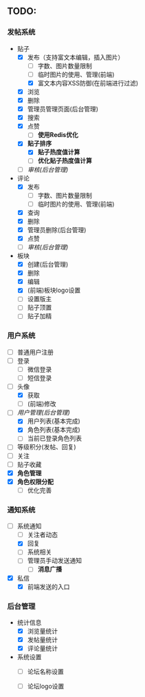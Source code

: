 ## TODO:
### 发帖系统
* 贴子
  * [x] 发布（支持富文本编辑，插入图片）
    * [ ] 字数、图片数量限制
    * [ ] 临时图片的使用、管理(前端)
    * [x] 富文本内容XSS防御(在前端进行过滤)
  * [x] 浏览
  * [x] 删除
  * [x] 管理员管理页面(后台管理)
  * [x] 搜索
  * [x] 点赞
    * [ ] **使用Redis优化**
  * [x] **贴子排序**
    * [x] **贴子热度值计算**
    * [ ] **优化贴子热度值计算**
  * [ ] *审核(后台管理)*
  
* 评论
  * [x] 发布
    * [ ] 字数、图片数量限制
    * [ ] 临时图片的使用、管理(前端)
  * [x] 查询
  * [x] 删除
  * [x] 管理员删除(后台管理)
  * [x] 点赞
  * [ ] *审核(后台管理)*

* 板块
  * [x] 创建(后台管理)
  * [x] 删除
  * [x] 编辑
  * [x] (前端)板块logo设置
  * [ ] 设置版主
  * [ ] 贴子顶置
  * [ ] 贴子加精

### 用户系统

- [ ] 普通用户注册
- [ ] 登录
  - [ ] 微信登录
  - [ ] 短信登录
- [ ] 头像
  - [x] 获取
  - [ ] (前端)修改
- [ ] *用户管理(后台管理)*
  - [x] 用户列表(基本完成)
  - [x] 角色列表(基本完成)
  - [ ] 当前已登录角色列表
- [ ] 等级积分(发帖、回复)
- [ ] 关注
- [ ] 贴子收藏
- [x] **角色管理**
- [x] **角色权限分配**
  - [ ] 优化完善

### 通知系统
- [ ] 系统通知
  - [ ] 关注者动态
  - [x] 回复
  - [ ] 系统相关
  - [ ] 管理员手动发送通知
    - [ ] **消息广播**
- [x] 私信
  - [x] 前端发送的入口

### 后台管理

* 统计信息
  * [x] 浏览量统计
  * [x] 发帖量统计
  * [x] 评论量统计

* 系统设置
  * [ ] 论坛名称设置
  * [ ] 论坛logo设置

